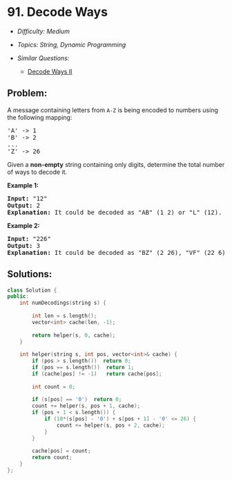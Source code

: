# 91. Decode Ways

* *Difficulty: Medium*

* *Topics: String, Dynamic Programming*

* *Similar Questions:*

  * [Decode Ways II](decode-ways-ii.md)

## Problem:

<p>A message containing letters from <code>A-Z</code> is being encoded to numbers using the following mapping:</p>

<pre>
&#39;A&#39; -&gt; 1
&#39;B&#39; -&gt; 2
...
&#39;Z&#39; -&gt; 26
</pre>

<p>Given a <strong>non-empty</strong> string containing only digits, determine the total number of ways to decode it.</p>

<p><strong>Example 1:</strong></p>

<pre>
<strong>Input:</strong> &quot;12&quot;
<strong>Output:</strong> 2
<strong>Explanation:</strong>&nbsp;It could be decoded as &quot;AB&quot; (1 2) or &quot;L&quot; (12).
</pre>

<p><strong>Example 2:</strong></p>

<pre>
<strong>Input:</strong> &quot;226&quot;
<strong>Output:</strong> 3
<strong>Explanation:</strong>&nbsp;It could be decoded as &quot;BZ&quot; (2 26), &quot;VF&quot; (22 6), or &quot;BBF&quot; (2 2 6).</pre>

## Solutions:

```c++
class Solution {
public:
    int numDecodings(string s) {
    
        int len = s.length();
        vector<int> cache(len, -1);
        
        return helper(s, 0, cache);
    }
    
    int helper(string s, int pos, vector<int>& cache) {
        if (pos > s.length())  return 0;
        if (pos == s.length())  return 1;
        if (cache[pos] != -1)   return cache[pos];
        
        int count = 0;
        
        if (s[pos] == '0')  return 0;
        count += helper(s, pos + 1, cache);
        if (pos + 1 < s.length()) {
            if (10*(s[pos] - '0') + s[pos + 1] - '0' <= 26) {
                count += helper(s, pos + 2, cache);
            }
        }
        
        cache[pos] = count;
        return count;
    }
};
```
